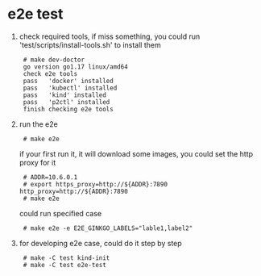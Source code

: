 # e2e test

1. check required tools, if miss something, you could run 'test/scripts/install-tools.sh' to install them

        # make dev-doctor
        go version go1.17 linux/amd64
        check e2e tools 
        pass   'docker' installed
        pass   'kubectl' installed
        pass   'kind' installed
        pass   'p2ctl' installed
        finish checking e2e tools

2. run the e2e

        # make e2e

    if your first run it, it will download some images, you could set the http proxy for it

        # ADDR=10.6.0.1
        # export https_proxy=http://${ADDR}:7890 http_proxy=http://${ADDR}:7890
        # make e2e

    could run specified case

        # make e2e -e E2E_GINKGO_LABELS="lable1,label2"

3. for developing e2e case, could do it step by step

        # make -C test kind-init
        # make -C test e2e-test
